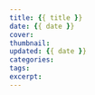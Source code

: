 ```yaml
---
title: {{ title }}
date: {{ date }}
cover: 
thumbnail: 
updated: {{ date }}
categories:
tags:
excerpt:
---
```

